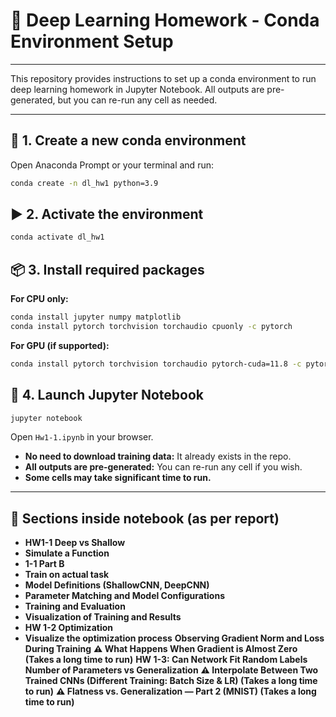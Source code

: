 
# 🧠 Deep Learning Homework - Conda Environment Setup

---

This repository provides instructions to set up a conda environment to run  deep learning homework in Jupyter Notebook. All outputs are pre-generated, but you can re-run any cell as needed.

---

## 🚀 1. Create a new conda environment

Open Anaconda Prompt or your terminal and run:

```bash
conda create -n dl_hw1 python=3.9
```

## ▶️ 2. Activate the environment

```bash
conda activate dl_hw1
```

## 📦 3. Install required packages

**For CPU only:**
```bash
conda install jupyter numpy matplotlib
conda install pytorch torchvision torchaudio cpuonly -c pytorch
```

**For GPU (if supported):**
```bash
conda install pytorch torchvision torchaudio pytorch-cuda=11.8 -c pytorch -c nvidia
```

## 📓 4. Launch Jupyter Notebook

```bash
jupyter notebook
```

Open `Hw1-1.ipynb` in your browser.

- **No need to download training data:** It already exists in the repo.
- **All outputs are pre-generated:** You can re-run any cell if you wish.
- **Some cells may take significant time to run.**

---

## 📑 Sections inside notebook (as per report)

- **HW1-1 Deep vs Shallow**
- **Simulate a Function**
- **1-1 Part B**
- **Train on actual task**
- **Model Definitions (ShallowCNN, DeepCNN)**
- **Parameter Matching and Model Configurations**
- **Training and Evaluation**
- **Visualization of Training and Results**
- **HW 1-2 Optimization**
- **Visualize the optimization process**
**Observing Gradient Norm and Loss During Training**
**:warning: What Happens When Gradient is Almost Zero (Takes a long time to run)**
**HW 1-3: Can Network Fit Random Labels**
**Number of Parameters vs Generalization**
**:warning: Interpolate Between Two Trained CNNs (Different Training: Batch Size & LR) (Takes a long time to run)**
**:warning: Flatness vs. Generalization — Part 2 (MNIST) (Takes a long time to run)**





